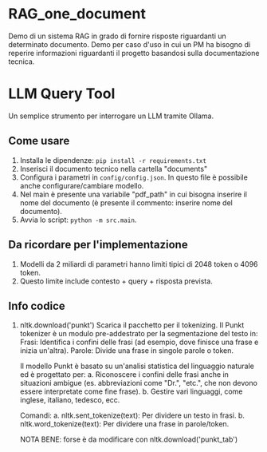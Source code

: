 # RAG_one_document
Demo di un sistema RAG in grado di fornire risposte riguardanti un determinato documento. Demo per caso d'uso in cui un PM ha bisogno di reperire informazioni riguardanti il progetto basandosi sulla documentazione tecnica.

# LLM Query Tool

Un semplice strumento per interrogare un LLM tramite Ollama.

## Come usare
1. Installa le dipendenze: `pip install -r requirements.txt`
2. Inserisci il documento tecnico nella cartella "documents"
3. Configura i parametri in `config/config.json`. In questo file è possibile anche configurare/cambiare modello.
4. Nel main è presente una variabile "pdf_path" in cui bisogna inserire il nome del documento (è presente il commento: inserire nome del documento).
5. Avvia lo script: `python -m src.main`.

## Da ricordare per l'implementazione
1. Modelli da 2 miliardi di parametri hanno limiti tipici di 2048 token o 4096 token.
2. Questo limite include contesto + query + risposta prevista.

## Info codice
1. nltk.download('punkt') Scarica il pacchetto per il tokenizing. Il Punkt tokenizer è un modulo pre-addestrato per la segmentazione del testo in:
    Frasi: Identifica i confini delle frasi (ad esempio, dove finisce una frase e inizia un'altra).
    Parole: Divide una frase in singole parole o token.

    Il modello Punkt è basato su un'analisi statistica del linguaggio naturale ed è progettato per:
        a. Riconoscere i confini delle frasi anche in situazioni ambigue (es. abbreviazioni come "Dr.", "etc.", che non devono essere interpretate come fine frase).
        b. Gestire vari linguaggi, come inglese, italiano, tedesco, ecc.

    Comandi:
        a. nltk.sent_tokenize(text): Per dividere un testo in frasi.
        b. nltk.word_tokenize(text): Per dividere una frase in parole/token.
    
    NOTA BENE: forse è da modificare con nltk.download('punkt_tab')
 
